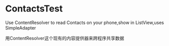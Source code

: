 # ContactsTest
Use ContentResolver to read Contacts on your phone,show in ListView,uses SimpleAdapter

用ContentResolver这个现有的内容提供器来跨程序共享数据
